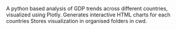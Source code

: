 A python based analysis of GDP trends across different countries, visualized using Plotly.
Generates interactive HTML charts for each countries
Stores visualization in organised folders in cwd.
